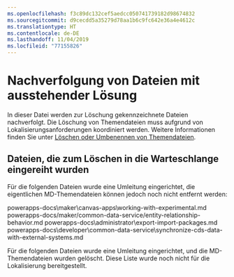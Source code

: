 ```yaml
---
ms.openlocfilehash: f3c89dc132cef5aedcc050741739182d98674832
ms.sourcegitcommit: d9cecdd5a35279d78aa1b6c9fc642e36a4e4612c
ms.translationtype: HT
ms.contentlocale: de-DE
ms.lasthandoff: 11/04/2019
ms.locfileid: "77155826"
---
```

# <a name="pending-deleted-files-tracking"></a>Nachverfolgung von Dateien mit ausstehender Lösung

In dieser Datei werden zur Löschung gekennzeichnete Dateien nachverfolgt. Die Löschung von Themendateien muss aufgrund von Lokalisierungsanforderungen koordiniert werden. Weitere Informationen finden Sie unter [Löschen oder Umbenennen von Themendateien](https://review.docs.microsoft.com/bacx/delete-rename?branch=master).

## <a name="files-queued-for-deletion"></a>Dateien, die zum Löschen in die Warteschlange eingereiht wurden

Für die folgenden Dateien wurde eine Umleitung eingerichtet, die eigentlichen MD-Themendateien können jedoch noch nicht entfernt werden:

powerapps-docs\maker\canvas-apps\working-with-experimental.md powerapps-docs/maker/common-data-service/entity-relationship-behavior.md powerapps-docs\administrator\export-import-packages.md powerapps-docs\developer\common-data-service\synchronize-cds-data-with-external-systems.md

Für die folgenden Dateien wurde eine Umleitung eingerichtet, und die MD-Themendateien wurden gelöscht. Diese Liste wurde noch nicht für die Lokalisierung bereitgestellt.




